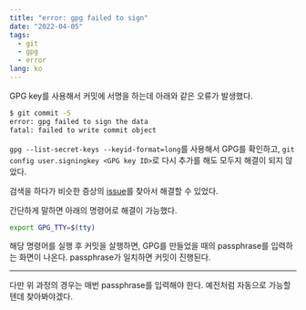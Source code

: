 ```yaml
---
title: "error: gpg failed to sign"
date: "2022-04-05"
tags: 
  - git
  - gpg
  - error
lang: ko
---
```


GPG key를 사용해서 커밋에 서명을 하는데 아래와 같은 오류가 발생했다.
```sh
$ git commit -S 
error: gpg failed to sign the data
fatal: failed to write commit object
```

`gpg --list-secret-keys --keyid-format=long`를 사용해서 GPG를 확인하고, 
`git config user.signingkey <GPG key ID>`로 다시 추가를 해도 모두지 해결이 되지 않았다.

검색을 하다가 비슷한 증상의 [issue](https://github.com/keybase/keybase-issues/issues/2798#issuecomment-498171379)를 찾아서 해결할 수 있었다.

간단하게 말하면 아래의 명령어로 해결이 가능했다.

```sh
export GPG_TTY=$(tty)
```

해당 명령어를 실행 후 커밋을 살행하면, GPG를 만들었을 때의 passphrase를 입력하는 화면이 나온다.
passphrase가 일치하면 커밋이 진행된다.

---

다만 위 과정의 경우는 매번 passphrase를 입력해야 한다. 예전처럼 자동으로 가능할텐데 찾아봐야겠다.